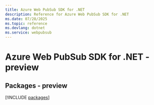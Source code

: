 ```yaml
---
title: Azure Web PubSub SDK for .NET
description: Reference for Azure Web PubSub SDK for .NET
ms.date: 07/28/2025
ms.topic: reference
ms.devlang: dotnet
ms.service: webpubsub
---
```

# Azure Web PubSub SDK for .NET - preview
## Packages - preview
[!INCLUDE [packages](web-pubsub-index.md)]